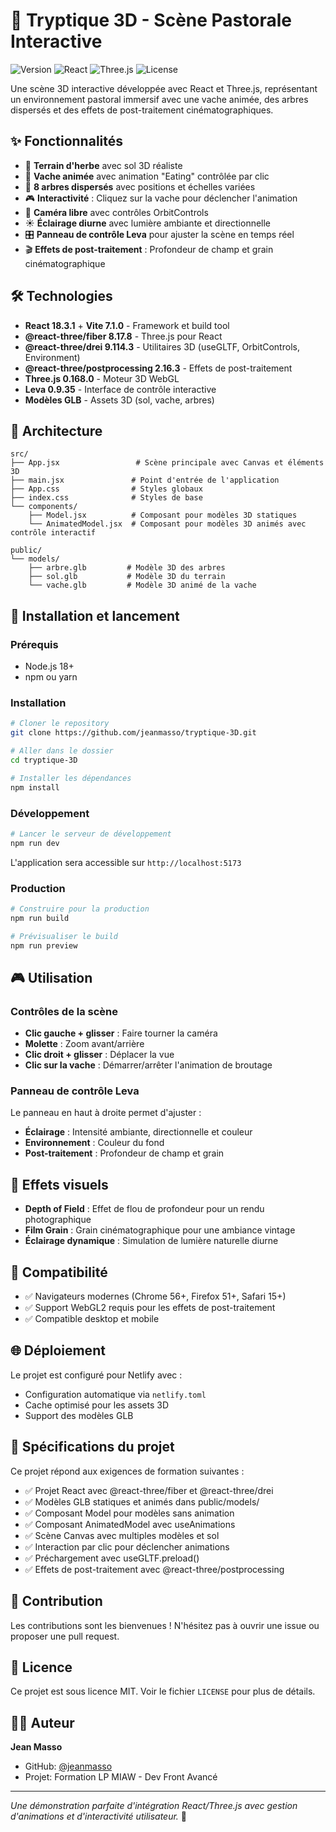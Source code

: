 # 🌳 Tryptique 3D - Scène Pastorale Interactive

![Version](https://img.shields.io/badge/version-1.0.0-blue.svg)
![React](https://img.shields.io/badge/React-18.3.1-61dafb.svg)
![Three.js](https://img.shields.io/badge/Three.js-0.168.0-black.svg)
![License](https://img.shields.io/badge/license-MIT-green.svg)

Une scène 3D interactive développée avec React et Three.js, représentant un environnement pastoral immersif avec une vache animée, des arbres dispersés et des effets de post-traitement cinématographiques.

## ✨ Fonctionnalités

- 🌱 **Terrain d'herbe** avec sol 3D réaliste
- 🐄 **Vache animée** avec animation "Eating" contrôlée par clic
- 🌳 **8 arbres dispersés** avec positions et échelles variées
- 🎮 **Interactivité** : Cliquez sur la vache pour déclencher l'animation
- 🎥 **Caméra libre** avec contrôles OrbitControls
- ☀️ **Éclairage diurne** avec lumière ambiante et directionnelle
- 🎛️ **Panneau de contrôle Leva** pour ajuster la scène en temps réel
- 🎬 **Effets de post-traitement** : Profondeur de champ et grain cinématographique

## 🛠️ Technologies

- **React 18.3.1** + **Vite 7.1.0** - Framework et build tool
- **@react-three/fiber 8.17.8** - Three.js pour React
- **@react-three/drei 9.114.3** - Utilitaires 3D (useGLTF, OrbitControls, Environment)
- **@react-three/postprocessing 2.16.3** - Effets de post-traitement
- **Three.js 0.168.0** - Moteur 3D WebGL
- **Leva 0.9.35** - Interface de contrôle interactive
- **Modèles GLB** - Assets 3D (sol, vache, arbres)

## 🎯 Architecture

```
src/
├── App.jsx                 # Scène principale avec Canvas et éléments 3D
├── main.jsx               # Point d'entrée de l'application
├── App.css                # Styles globaux
├── index.css              # Styles de base
└── components/
    ├── Model.jsx          # Composant pour modèles 3D statiques
    └── AnimatedModel.jsx  # Composant pour modèles 3D animés avec contrôle interactif

public/
└── models/
    ├── arbre.glb         # Modèle 3D des arbres
    ├── sol.glb           # Modèle 3D du terrain
    └── vache.glb         # Modèle 3D animé de la vache
```

## 🚀 Installation et lancement

### Prérequis
- Node.js 18+ 
- npm ou yarn

### Installation
```bash
# Cloner le repository
git clone https://github.com/jeanmasso/tryptique-3D.git

# Aller dans le dossier
cd tryptique-3D

# Installer les dépendances
npm install
```

### Développement
```bash
# Lancer le serveur de développement
npm run dev
```
L'application sera accessible sur `http://localhost:5173`

### Production
```bash
# Construire pour la production
npm run build

# Prévisualiser le build
npm run preview
```

## 🎮 Utilisation

### Contrôles de la scène
- **Clic gauche + glisser** : Faire tourner la caméra
- **Molette** : Zoom avant/arrière
- **Clic droit + glisser** : Déplacer la vue
- **Clic sur la vache** : Démarrer/arrêter l'animation de broutage

### Panneau de contrôle Leva
Le panneau en haut à droite permet d'ajuster :
- **Éclairage** : Intensité ambiante, directionnelle et couleur
- **Environnement** : Couleur du fond
- **Post-traitement** : Profondeur de champ et grain

## 🎨 Effets visuels

- **Depth of Field** : Effet de flou de profondeur pour un rendu photographique
- **Film Grain** : Grain cinématographique pour une ambiance vintage
- **Éclairage dynamique** : Simulation de lumière naturelle diurne

## 📱 Compatibilité

- ✅ Navigateurs modernes (Chrome 56+, Firefox 51+, Safari 15+)
- ✅ Support WebGL2 requis pour les effets de post-traitement
- ✅ Compatible desktop et mobile

## 🌐 Déploiement

Le projet est configuré pour Netlify avec :
- Configuration automatique via `netlify.toml`
- Cache optimisé pour les assets 3D
- Support des modèles GLB

## 📝 Spécifications du projet

Ce projet répond aux exigences de formation suivantes :
- ✅ Projet React avec @react-three/fiber et @react-three/drei
- ✅ Modèles GLB statiques et animés dans public/models/
- ✅ Composant Model pour modèles sans animation
- ✅ Composant AnimatedModel avec useAnimations
- ✅ Scène Canvas avec multiples modèles et sol
- ✅ Interaction par clic pour déclencher animations
- ✅ Préchargement avec useGLTF.preload()
- ✅ Effets de post-traitement avec @react-three/postprocessing

## 🤝 Contribution

Les contributions sont les bienvenues ! N'hésitez pas à ouvrir une issue ou proposer une pull request.

## 📄 Licence

Ce projet est sous licence MIT. Voir le fichier `LICENSE` pour plus de détails.

## 👨‍💻 Auteur

**Jean Masso**
- GitHub: [@jeanmasso](https://github.com/jeanmasso)
- Projet: Formation LP MIAW - Dev Front Avancé

---

*Une démonstration parfaite d'intégration React/Three.js avec gestion d'animations et d'interactivité utilisateur.* 🌟
